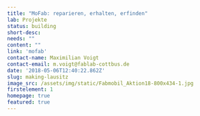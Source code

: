```yaml
---
title: "MoFab: reparieren, erhalten, erfinden"
lab: Projekte
status: building
short-desc:
needs: ""
content: ""
link: 'mofab'
contact-name: Maximilian Voigt
contact-email: m.voigt@fablab-cottbus.de
date: '2018-05-06T12:40:22.862Z'
slug: making-lausitz
image_src: /assets/img/static/Fabmobil_Aktion18-800x434-1.jpg
firstelement: 1
homepage: true
featured: true
---
```

